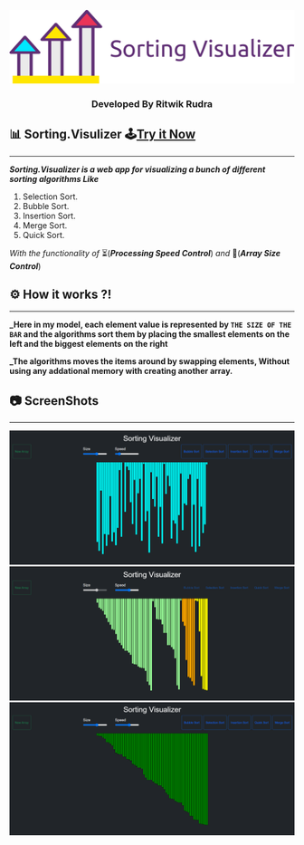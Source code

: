 <p align="center">
  
<img src="img/banner.png"> <br/>

</p>
<h3 align="center">Developed By Ritwik Rudra</h3>

 ## 📊 Sorting.Visulizer 🕹[Try it Now](https://ritwik3856.github.io/Sorting-Visualizer/)

--------------------

**_Sorting.Visualizer is a web app for visualizing a bunch of different sorting algorithms Like_**
1. Selection Sort.
2. Bubble Sort.
3. Insertion Sort.
4. Merge Sort.
5. Quick Sort.

_With the functionality of_ ⏳(**_Processing Speed Control_**)  _and_   📏(**_Array Size Control_**)
## ⚙ How it works ?!
-------------------
**_Here in my model, each element value is represented by ```THE SIZE OF THE BAR``` and the algorithms sort them by placing the smallest elements on the left and the biggest elements on the right**

**_The algorithms moves the items around by swapping elements, Without using any addational memory with creating another array.**

## 📷 ScreenShots 
------------------
<img src="img/img1.png"> <br/>
<img src="img/img2.png"> <br/>
<img src="img/img3.png"> <br/>


